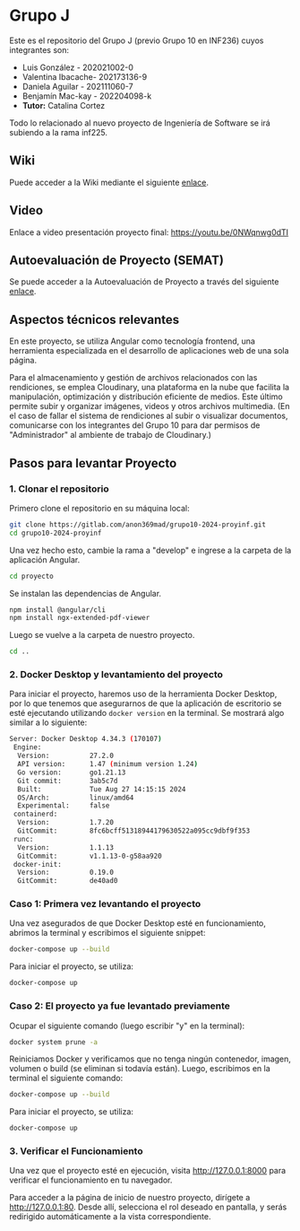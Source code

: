 # Grupo J
Este es el repositorio del Grupo J (previo Grupo 10 en INF236) cuyos integrantes son:
* Luis González - 202021002-0
* Valentina Ibacache- 202173136-9
* Daniela Aguilar - 202111060-7
* Benjamín Mac-kay - 202204098-k
* **Tutor:** Catalina Cortez

Todo lo relacionado al nuevo proyecto de Ingeniería de Software se irá subiendo a la rama inf225.

## Wiki
Puede acceder a la Wiki mediante el siguiente [enlace](https://gitlab.com/anon369mad/grupo10-2024-proyinf/-/wikis/home).

## Video
Enlace a video presentación proyecto final: https://youtu.be/0NWqnwg0dTI 

## Autoevaluación de Proyecto (SEMAT)
Se puede acceder a la Autoevaluación de Proyecto a través del siguiente [enlace](https://gitlab.com/anon369mad/grupo10-2024-proyinf/-/wikis/Autoevaluacion-proyecto).

## Aspectos técnicos relevantes

En este proyecto, se utiliza Angular como tecnología frontend, una herramienta especializada en el desarrollo de aplicaciones web de una sola página.

Para el almacenamiento y gestión de archivos relacionados con las rendiciones, se emplea Cloudinary, una plataforma en la nube que facilita la manipulación, optimización y distribución eficiente de medios. Este último permite subir y organizar imágenes, videos y otros archivos multimedia.  (En el caso de fallar el sistema de rendiciones al subir o visualizar documentos, comunicarse con los integrantes del Grupo 10 para dar permisos de "Administrador" al ambiente de trabajo de Cloudinary.)

## Pasos para levantar Proyecto

### 1. Clonar el repositorio
Primero clone el repositorio en su máquina local:

```bash
git clone https://gitlab.com/anon369mad/grupo10-2024-proyinf.git
cd grupo10-2024-proyinf
```
Una vez hecho esto, cambie la rama a "develop" e ingrese a la carpeta de la aplicación Angular.

```bash
cd proyecto
```

Se instalan las dependencias de Angular.

```bash
npm install @angular/cli
npm install ngx-extended-pdf-viewer
```

Luego se vuelve a la carpeta de nuestro proyecto.

```bash
cd ..
```

### 2. Docker Desktop y levantamiento del proyecto
Para iniciar el proyecto, haremos uso de la herramienta Docker Desktop, por lo que tenemos que asegurarnos de que la aplicación de escritorio se esté ejecutando utilizando ``docker version`` en la terminal. Se mostrará algo similar a lo siguiente:

```bash
Server: Docker Desktop 4.34.3 (170107)
 Engine:
  Version:          27.2.0
  API version:      1.47 (minimum version 1.24)
  Go version:       go1.21.13
  Git commit:       3ab5c7d
  Built:            Tue Aug 27 14:15:15 2024
  OS/Arch:          linux/amd64
  Experimental:     false
 containerd:
  Version:          1.7.20
  GitCommit:        8fc6bcff51318944179630522a095cc9dbf9f353
 runc:
  Version:          1.1.13
  GitCommit:        v1.1.13-0-g58aa920
 docker-init:
  Version:          0.19.0
  GitCommit:        de40ad0
```

### Caso 1: Primera vez levantando el proyecto
Una vez asegurados de que Docker Desktop esté en funcionamiento, abrimos la terminal y escribimos el siguiente snippet:

```bash
docker-compose up --build
```
Para iniciar el proyecto, se utiliza:

```bash
docker-compose up
```
### Caso 2: El proyecto ya fue levantado previamente
Ocupar el siguiente comando (luego escribir "y" en la terminal):

```bash
docker system prune -a
```
Reiniciamos Docker y verificamos que no tenga ningún contenedor, imagen, volumen o build (se eliminan si todavía están). 
Luego, escribimos en la terminal el siguiente comando:

```bash
docker-compose up --build
```
Para iniciar el proyecto, se utiliza:

```bash
docker-compose up
```

### 3. Verificar el Funcionamiento
Una vez que el proyecto esté en ejecución, visita http://127.0.0.1:8000 para verificar el funcionamiento en tu navegador.

Para acceder a la página de inicio de nuestro proyecto, dirígete a http://127.0.0.1:80. Desde allí, selecciona el rol deseado en pantalla, y serás redirigido automáticamente a la vista correspondiente.